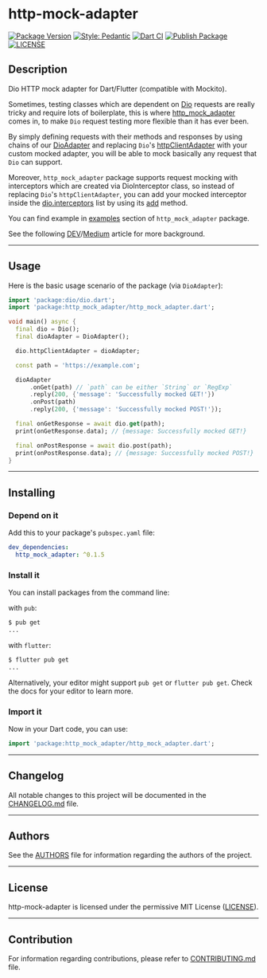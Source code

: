 # http-mock-adapter

[![Package Version](https://img.shields.io/pub/v/http_mock_adapter?color=teal)](https://github.com/lomsa-dev/http-mock-adapter "Published package version")
[![Style: Pedantic](https://img.shields.io/badge/style-pedantic-teal.svg)](https://github.com/tenhobi/effective_dart "Package linter helper")
[![Dart CI](https://github.com/lomsa-dev/http-mock-adapter/workflows/Dart%20CI/badge.svg?branch=develop)](https://github.com/lomsa-dev/http-mock-adapter/actions?query=workflow%3A%22Dart+CI%22 "Dart CI workflow")
[![Publish Package](https://github.com/lomsa-dev/http-mock-adapter/workflows/Publish%20Package/badge.svg?branch=main)](https://github.com/lomsa-dev/http-mock-adapter/actions?query=workflow%3A%22Publish+Package%22 "Publish Package workflow")
[![LICENSE](https://img.shields.io/badge/License-MIT-red.svg)](https://github.com/lomsa-dev/http-mock-adapter#License "Project's LICENSE section")

## Description

Dio HTTP mock adapter for Dart/Flutter (compatible with Mockito).

Sometimes, testing classes which are dependent on [Dio](https://pub.dev/packages/dio) requests are really tricky and require lots of boilerplate, this is where [http_mock_adapter](https://pub.dev/packages/http_mock_adapter) comes in, to make `Dio` request testing more flexible than it has ever been.

By simply defining requests with their methods and responses by using chains of our [DioAdapter](https://pub.dev/documentation/http_mock_adapter/latest/http_mock_adapter/DioAdapter-class.html) and replacing `Dio`'s [httpClientAdapter](https://pub.dev/documentation/dio/latest/dio/HttpClientAdapter-class.html) with your custom mocked adapter, you will be able to mock basically any request that `Dio` can support.

Moreover, `http_mock_adapter` package supports request mocking with interceptors which are created via DioInterceptor class, so instead of replacing `Dio`'s `httpClientAdapter`, you can add your mocked interceptor inside the [dio.interceptors](https://pub.dev/documentation/dio/latest/dio/Interceptors-class.html) list by using its [add](https://api.dart.dev/dev/2.12.0-29.0.dev/dart-collection/ListMixin/add.html) method.

You can find example in [examples](https://pub.dev/packages/http_mock_adapter/example) section of `http_mock_adapter` package.

See the following [DEV](https://dev.to/lomsa/simulating-http-request-response-workflow-for-effective-testing-in-dart-flutter-via-http-mock-adapter-5eii)/[Medium](https://lomsa.medium.com/simulating-http-request-response-workflow-for-effective-testing-in-dart-flutter-via-7d53ddb724d6) article for more background.

---

## Usage

Here is the basic usage scenario of the package (via `DioAdapter`):

```dart
import 'package:dio/dio.dart';
import 'package:http_mock_adapter/http_mock_adapter.dart';

void main() async {
  final dio = Dio();
  final dioAdapter = DioAdapter();

  dio.httpClientAdapter = dioAdapter;

  const path = 'https://example.com';

  dioAdapter
      .onGet(path) // `path` can be either `String` or `RegExp`
      .reply(200, {'message': 'Successfully mocked GET!'})
      .onPost(path)
      .reply(200, {'message': 'Successfully mocked POST!'});

  final onGetResponse = await dio.get(path);
  print(onGetResponse.data); // {message: Successfully mocked GET!}

  final onPostResponse = await dio.post(path);
  print(onPostResponse.data); // {message: Successfully mocked POST!}
}
```

---

## Installing

### Depend on it

Add this to your package's `pubspec.yaml` file:

```yaml
dev_dependencies:
  http_mock_adapter: ^0.1.5
```

### Install it

You can install packages from the command line:

with `pub`:

```sh
$ pub get
...
```

with `flutter`:

```sh
$ flutter pub get
...
```

Alternatively, your editor might support `pub get` or `flutter pub get`. Check the docs for your editor to learn more.

### Import it

Now in your Dart code, you can use:

```dart
import 'package:http_mock_adapter/http_mock_adapter.dart';
```

---

## Changelog

All notable changes to this project will be documented in the [CHANGELOG.md](https://github.com/lomsa-dev/http-mock-adapter/blob/main/CHANGELOG.md "Project's CHANGELOG.md file") file.

---

## Authors

See the [AUTHORS](https://github.com/lomsa-dev/http-mock-adapter/blob/main/AUTHORS "Project's AUTHORS file") file for information regarding the authors of the project.

---

## License

http-mock-adapter is licensed under the permissive MIT License ([LICENSE](https://github.com/lomsa-dev/http-mock-adapter/blob/main/LICENSE "Copy of the MIT license")).

---

## Contribution

For information regarding contributions, please refer to [CONTRIBUTING.md](https://github.com/lomsa-dev/http-mock-adapter/blob/main/CONTRIBUTING.md "Project's CONTRIBUTING.md file") file.
